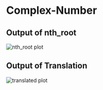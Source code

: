 # Complex-Number

## Output of nth_root

![nth_root plot](https://github.com/user-attachments/assets/d14a3d97-4f28-4fa0-9bd0-a61156894392)

## Output of Translation

![translated plot](https://github.com/user-attachments/assets/d3dba519-1049-4aa0-9f6d-352c2aa8e2c2)
